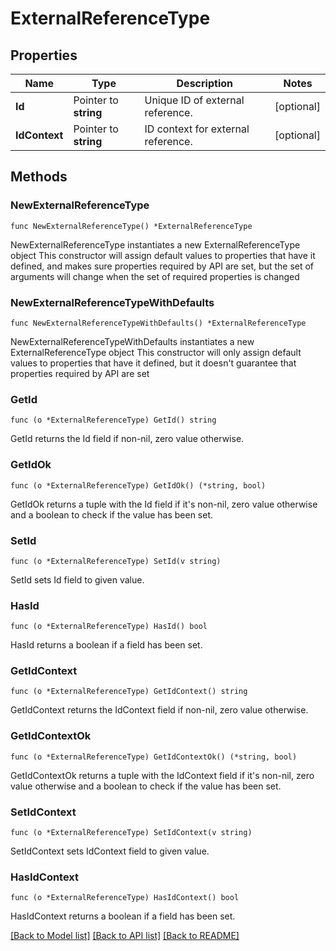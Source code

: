 # ExternalReferenceType

## Properties

Name | Type | Description | Notes
------------ | ------------- | ------------- | -------------
**Id** | Pointer to **string** | Unique ID of external reference. | [optional] 
**IdContext** | Pointer to **string** | ID context for external reference. | [optional] 

## Methods

### NewExternalReferenceType

`func NewExternalReferenceType() *ExternalReferenceType`

NewExternalReferenceType instantiates a new ExternalReferenceType object
This constructor will assign default values to properties that have it defined,
and makes sure properties required by API are set, but the set of arguments
will change when the set of required properties is changed

### NewExternalReferenceTypeWithDefaults

`func NewExternalReferenceTypeWithDefaults() *ExternalReferenceType`

NewExternalReferenceTypeWithDefaults instantiates a new ExternalReferenceType object
This constructor will only assign default values to properties that have it defined,
but it doesn't guarantee that properties required by API are set

### GetId

`func (o *ExternalReferenceType) GetId() string`

GetId returns the Id field if non-nil, zero value otherwise.

### GetIdOk

`func (o *ExternalReferenceType) GetIdOk() (*string, bool)`

GetIdOk returns a tuple with the Id field if it's non-nil, zero value otherwise
and a boolean to check if the value has been set.

### SetId

`func (o *ExternalReferenceType) SetId(v string)`

SetId sets Id field to given value.

### HasId

`func (o *ExternalReferenceType) HasId() bool`

HasId returns a boolean if a field has been set.

### GetIdContext

`func (o *ExternalReferenceType) GetIdContext() string`

GetIdContext returns the IdContext field if non-nil, zero value otherwise.

### GetIdContextOk

`func (o *ExternalReferenceType) GetIdContextOk() (*string, bool)`

GetIdContextOk returns a tuple with the IdContext field if it's non-nil, zero value otherwise
and a boolean to check if the value has been set.

### SetIdContext

`func (o *ExternalReferenceType) SetIdContext(v string)`

SetIdContext sets IdContext field to given value.

### HasIdContext

`func (o *ExternalReferenceType) HasIdContext() bool`

HasIdContext returns a boolean if a field has been set.


[[Back to Model list]](../README.md#documentation-for-models) [[Back to API list]](../README.md#documentation-for-api-endpoints) [[Back to README]](../README.md)


